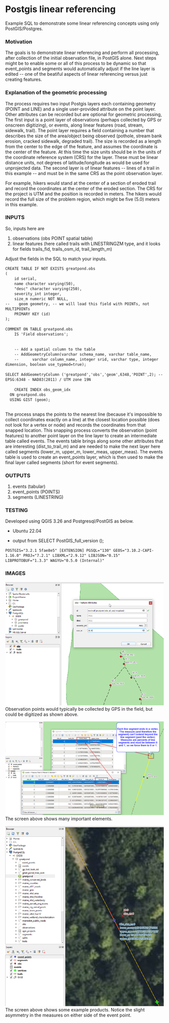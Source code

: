 # Postgis linear referencing

Example SQL to demonstrate some linear referencing concepts using only PostGIS/Postgres. 

### Motivation
The goals is to demonstrate linear referencing and perform all processing, after collection of the initial observation file, in PostGIS alone. Next steps might be to enable some or all of this process to be dynamic so that event_points and segments would automatically adjust if the line layer is edited -- one of the beatiful aspects of linear referencing versus just creating features.


### Explanation of the geometric processing

The process requires two input Postgis layers each containing geometry (POINT and LINE) and a single user-provided attribute on the point layer. Other attributes can be recorded but are optional for geometric processing, The first input is a point layer of observations (perhaps collected by GPS or onscreen digitizing), or events, along linear features (road, stream, sidewalk, trail). The point layer requires a field containing a number that describes the size of the area/object being observed (pothole, stream bank erosion, cracked sidewalk, degraded trail). The size is recorded as a length from the center to the edge of the feature, and assumes the coordinate is the center of the feature. At this time the size units should be in the units of the coordinate reference system (CRS) for the layer. These must be linear distance units, not degrees of latitude/longitude as would be used for unprojected data. The second layer is of linear features -- lines of a trail in this example -- and must be in the same CRS as the point observation layer.

For example, hikers would stand at the center of a section of eroded trail and record the coordinates at the center of the eroded section. The CRS for the project is UTM and the position is recorded in meters. The hikers would record the full size of the problem region, which might be five (5.0) meters in this example.

### INPUTS

So, inputs here are 
 1. observations (obs POINT spatial table) 
 2. linear features (here called trails with LINESTRINGZM type, and it looks for fields trails_fid,   trails_osm_id, trail_length_m)
 
Adjust the fields in the SQL to match your inputs.

```
CREATE TABLE IF NOT EXISTS greatpond.obs
(
    id serial,
    name character varying(50),
    "desc" character varying(250),
    severity_int integer,
    size_m numeric NOT NULL,
--    geom geometry, -- we will load this field with POINTs, not MULTIPOINTs
    PRIMARY KEY (id)
);

COMMENT ON TABLE greatpond.obs
    IS 'Field observations';
	
		
	-- Add a spatial column to the table
	-- AddGeometryColumn(varchar schema_name, varchar table_name, 
	-- 		varchar column_name, integer srid, varchar type, integer dimension, boolean use_typmod=true);

SELECT AddGeometryColumn ('greatpond','obs','geom',6348,'POINT',2); -- EPSG:6348 - NAD83(2011) / UTM zone 19N
	
	CREATE INDEX obs_geom_idx
  ON greatpond.obs
  USING GIST (geom);
  
  ```

The process snaps the points to the nearest line (because it's impossible to collect coordinates exactly on a line) at the closest location possible (does not look for a vertex or node) and records the coordinates from that snapped location. This snapping process converts the observation (point features) to another point layer on the line layer to create an intermediate table called events. The events table brings along some other attributes that are interesting (dist_to_trail_m) and are needed to make the next layer here called segments (lower_m, upper_m, lower_meas, upper_meas). The events table is used to create an event_points layer, which is then used to make the final layer called segments (short for event segments).

### OUTPUTS

 1. events (tabular)
 2. event_points (POINTS)
 3. segments (LINESTRING)

### TESTING

Developed using QGIS 3.26 and Postgresql/PostGIS as below.


 * Ubuntu 22.04
 
 * output from SELECT PostGIS_full_version ();

```
POSTGIS="3.2.1 5fae8e5" [EXTENSION] PGSQL="130" GEOS="3.10.2-CAPI-1.16.0" PROJ="7.2.1" LIBXML="2.9.12" LIBJSON="0.15" LIBPROTOBUF="1.3.3" WAGYU="0.5.0 (Internal)"
```
### IMAGES

![Observation Points](/static/obs_points.png)
 Observation points would typically be collected by GPS in the field, but could be digitized as shown above.

![Outputs and negative fixes](static/negative_meas_fix.png)
The screen above shows many important elements. 

![Example Products](static/example_ref.png)
The screen above shows some example products. Notice the slight asymmetry in the measures on either side of the event point. 
